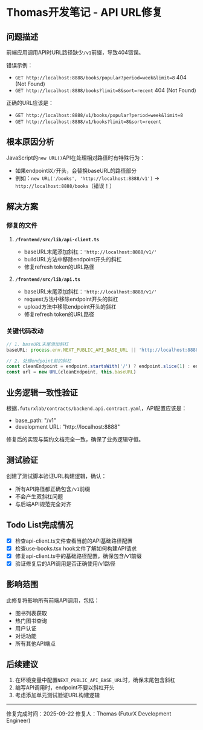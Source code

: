 # Thomas开发笔记 - API URL修复

## 问题描述
前端应用调用API时URL路径缺少`/v1`前缀，导致404错误。

错误示例：
- `GET http://localhost:8888/books/popular?period=week&limit=8` 404 (Not Found)
- `GET http://localhost:8888/books?limit=8&sort=recent` 404 (Not Found)

正确的URL应该是：
- `GET http://localhost:8888/v1/books/popular?period=week&limit=8`
- `GET http://localhost:8888/v1/books?limit=8&sort=recent`

## 根本原因分析

JavaScript的`new URL()`API在处理相对路径时有特殊行为：
- 如果endpoint以`/`开头，会替换baseURL的路径部分
- 例如：`new URL('/books', 'http://localhost:8888/v1')` → `http://localhost:8888/books`（错误！）

## 解决方案

### 修复的文件

1. **`/frontend/src/lib/api-client.ts`**
   - baseURL末尾添加斜杠：`'http://localhost:8888/v1/'`
   - buildURL方法中移除endpoint开头的斜杠
   - 修复refresh token的URL路径

2. **`/frontend/src/lib/api.ts`**
   - baseURL末尾添加斜杠：`'http://localhost:8888/v1/'`
   - request方法中移除endpoint开头的斜杠
   - upload方法中移除endpoint开头的斜杠
   - 修复refresh token的URL路径

### 关键代码改动

```typescript
// 1. baseURL末尾添加斜杠
baseURL: process.env.NEXT_PUBLIC_API_BASE_URL || 'http://localhost:8888/v1/'

// 2. 处理endpoint前的斜杠
const cleanEndpoint = endpoint.startsWith('/') ? endpoint.slice(1) : endpoint
const url = new URL(cleanEndpoint, this.baseURL)
```

## 业务逻辑一致性验证

根据`.futurxlab/contracts/backend.api.contract.yaml`，API配置应该是：
- base_path: "/v1"
- development URL: "http://localhost:8888"

修复后的实现与契约文档完全一致，确保了业务逻辑守恒。

## 测试验证

创建了测试脚本验证URL构建逻辑，确认：
- 所有API路径都正确包含`/v1`前缀
- 不会产生双斜杠问题
- 与后端API规范完全对齐

## Todo List完成情况
- [x] 检查api-client.ts文件查看当前的API基础路径配置
- [x] 检查use-books.tsx hook文件了解如何构建API请求
- [x] 修复api-client.ts中的基础路径配置，确保包含/v1前缀
- [x] 验证修复后的API调用是否正确使用/v1路径

## 影响范围
此修复将影响所有前端API调用，包括：
- 图书列表获取
- 热门图书查询
- 用户认证
- 对话功能
- 所有其他API端点

## 后续建议
1. 在环境变量中配置`NEXT_PUBLIC_API_BASE_URL`时，确保末尾包含斜杠
2. 编写API调用时，endpoint不要以斜杠开头
3. 考虑添加单元测试验证URL构建逻辑

---
修复完成时间：2025-09-22
修复人：Thomas (FuturX Development Engineer)